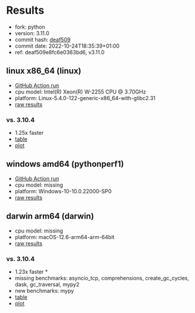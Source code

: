 # Results

- fork: python
- version: 3.11.0
- commit hash: [deaf509](https://github.com/python/cpython/commit/deaf509)
- commit date: 2022-10-24T18:35:39+01:00
- ref: deaf509e8fc6e0363bd6, v3.11.0

## linux x86_64 (linux)

- [GitHub Action run](https://github.com/faster-cpython/benchmarking/actions/runs/4195028872)
- cpu model: Intel(R) Xeon(R) W-2255 CPU @ 3.70GHz
- platform: Linux-5.4.0-122-generic-x86_64-with-glibc2.31
- [raw results](bm-20221024-linux-x86_64-python-v3.11.0-3.11.0-deaf509.json)

### vs. 3.10.4

- 1.25x faster
- [table](bm-20221024-linux-x86_64-python-v3.11.0-3.11.0-deaf509-vs-3.10.4.md)
- [plot](bm-20221024-linux-x86_64-python-v3.11.0-3.11.0-deaf509-vs-3.10.4.png)

## windows amd64 (pythonperf1)

- [GitHub Action run](https://github.com/faster-cpython/benchmarking/actions/runs/4483411576)
- cpu model: missing
- platform: Windows-10-10.0.22000-SP0
- [raw results](bm-20221024-pythonperf1-amd64-python-deaf509e8fc6e0363bd6-3.11.0-deaf509.json)

## darwin arm64 (darwin)

- cpu model: missing
- platform: macOS-12.6-arm64-arm-64bit
- [raw results](bm-20221024-darwin-arm64-python-deaf509e8fc6e0363bd6-3.11.0-deaf509.json)

### vs. 3.10.4

- 1.23x faster \*
- missing benchmarks: asyncio_tcp, comprehensions, create_gc_cycles, dask, gc_traversal, mypy2
- new benchmarks: mypy
- [table](bm-20221024-darwin-arm64-python-deaf509e8fc6e0363bd6-3.11.0-deaf509-vs-3.10.4.md)
- [plot](bm-20221024-darwin-arm64-python-deaf509e8fc6e0363bd6-3.11.0-deaf509-vs-3.10.4.png)

